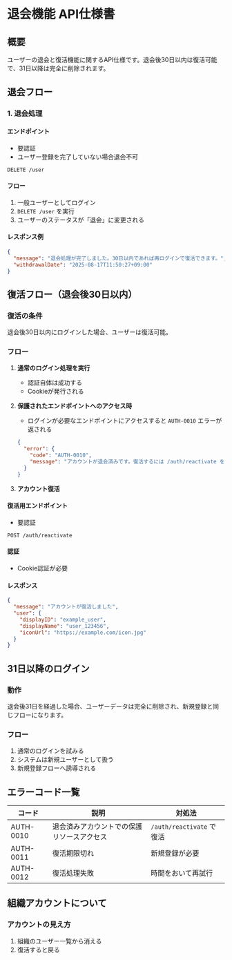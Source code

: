 # 退会機能 API仕様書

## 概要

ユーザーの退会と復活機能に関するAPI仕様です。退会後30日以内は復活可能で、31日以降は完全に削除されます。

## 退会フロー

### 1. 退会処理

#### エンドポイント

- 要認証
- ユーザー登録を完了していない場合退会不可

```
DELETE /user
```

#### フロー

1. 一般ユーザーとしてログイン
2. `DELETE /user` を実行
3. ユーザーのステータスが「退会」に変更される

#### レスポンス例

```json
{
  "message": "退会処理が完了しました。30日以内であれば再ログインで復活できます。",
  "withdrawalDate": "2025-08-17T11:50:27+09:00"
}
```

## 復活フロー（退会後30日以内）

### 復活の条件

退会後30日以内にログインした場合、ユーザーは復活可能。

### フロー

1. **通常のログイン処理を実行**
   - 認証自体は成功する
   - Cookieが発行される

2. **保護されたエンドポイントへのアクセス時**
   - ログインが必要なエンドポイントにアクセスすると `AUTH-0010` エラーが返される

   ```json
   {
     "error": {
       "code": "AUTH-0010",
       "message": "アカウントが退会済みです。復活するには /auth/reactivate を実行してください"
     }
   }
   ```

3. **アカウント復活**

#### 復活用エンドポイント

- 要認証

```
POST /auth/reactivate
```

#### 認証

- Cookie認証が必要

#### レスポンス

```json
{
  "message": "アカウントが復活しました",
  "user": {
    "displayID": "example_user",
    "displayName": "user_123456",
    "iconUrl": "https://example.com/icon.jpg"
  }
}
```

## 31日以降のログイン

### 動作

退会後31日を経過した場合、ユーザーデータは完全に削除され、新規登録と同じフローになります。

### フロー

1. 通常のログインを試みる
2. システムは新規ユーザーとして扱う
3. 新規登録フローへ誘導される

## エラーコード一覧

| コード    | 説明                                       | 対処法                    |
| --------- | ------------------------------------------ | ------------------------- |
| AUTH-0010 | 退会済みアカウントでの保護リソースアクセス | `/auth/reactivate` で復活 |
| AUTH-0011 | 復活期限切れ                               | 新規登録が必要            |
| AUTH-0012 | 復活処理失敗                               | 時間をおいて再試行        |

## 組織アカウントについて

### アカウントの見え方

1. 組織のユーザー一覧から消える
2. 復活すると戻る
